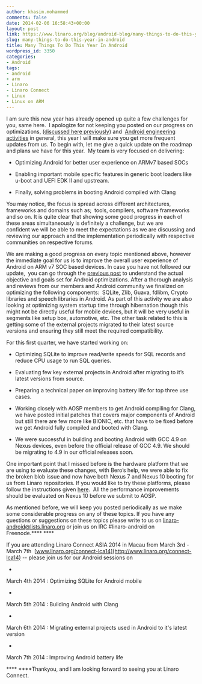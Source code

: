 ```yaml
---
author: khasim.mohammed
comments: false
date: 2014-02-06 16:58:43+00:00
layout: post
link: https://www.linaro.org/blog/android-blog/many-things-to-do-this-year-in-android/
slug: many-things-to-do-this-year-in-android
title: Many Things To Do This Year In Android
wordpress_id: 3350
categories:
- Android
tags:
- android
- arm
- Linaro
- Linaro Connect
- Linux
- Linux on ARM
---
```


I am sure this new year has already opened up quite a few challenges for you, same here.  I apologize for not keeping you posted on our progress on optimizations, ([discussed here previously](http://www.linaro.org/linaro-blog/2013/09/30/android-can-be-optimized/)) and  [Android engineering activities](http://www.linaro.org/engineering/engineering-groups/android-build) in general, this year I will make sure you get more frequent updates from us. To begin with, let me give a quick update on the roadmap and plans we have for this year.  My team is very focused on delivering:



	
  * Optimizing Android for better user experience on ARMv7 based SOCs

	
  * Enabling important mobile specific features in generic boot loaders like u-boot and UEFI EDK II and upstream.

	
  * Finally, solving problems in booting Android compiled with Clang


You may notice, the focus is spread across different architectures, frameworks and domains such as;  tools, compilers, software frameworks and so on. It is quite clear that showing some good progress in each of these areas simultaneously is definitely a challenge, but we are confident we will be able to meet the expectations as we are discussing and reviewing our approach and the implementation periodically with respective communities on respective forums.

We are making a good progress on every topic mentioned above, however the immediate goal for us is to improve the overall user experience of Android on ARM v7 SOC based devices. In case you have not followed our update,  you can go through the [previous post](http://www.linaro.org/linaro-blog/2013/09/30/android-can-be-optimized/) to understand the actual objective and goals set for Android optimizations. After a thorough analysis and reviews from our members and Android community we finalized on optimizing the following components:  SQLite, Zlib, Guava, fdlibm, Crypto libraries and speech libraries in Android. As part of this activity we are also looking at optimizing system startup time through hibernation though this might not be directly useful for mobile devices, but it will be very useful in segments like setup box, automotive, etc. The other task related to this is getting some of the external projects migrated to their latest source versions and ensuring they still meet the required compatibility.

For this first quarter, we have started working on:



	
  * Optimizing SQLite to improve read/write speeds for SQL records and reduce CPU usage to run SQL queries.

	
  * Evaluating few key external projects in Android after migrating to it’s latest versions from source.

	
  * Preparing a technical paper on improving battery life for top three use cases.

	
  * Working closely with AOSP members to get Android compiling for Clang, we have posted initial patches that covers major components of Android but still there are few more like BIONIC, etc. that have to be fixed before we get Android fully compiled and booted with Clang.

	
  * We were successful in building and booting Android with GCC 4.9 on Nexus devices, even before the official release of GCC 4.9. We should be migrating to 4.9 in our official releases soon.




One important point that I missed before is the hardware platform that we are using to evaluate these changes, with Bero’s help, we were able to fix the broken blob issue and now have both Nexus 7 and Nexus 10 booting for us from Linaro repositories. If you would like to try these platforms, please follow the instructions given [here](http://android.git.linaro.org/gitweb?p=device/common.git;a=blob_plain;f=howto/nexus10-linaro/HOWTO_install.txt;hb=refs/heads/linaro-kk).  All the performance improvements should be evaluated on Nexus 10 before we submit to AOSP.




As mentioned before, we will keep you posted periodically as we make some considerable progress on any of these topics. If you have any questions or suggestions on these topics please write to us on [linaro-android@lists.linaro.org](mailto:linaro-android@lists.linaro.org) or join us on IRC #linaro-android on Freenode.**** ****




If you are attending Linaro Connect ASIA 2014 in Macau from March 3rd - March 7th  [www.linaro.org/connect-lca14](http://www.linaro.org/connect-lca14) -- please join us for our Android sessions on






	
  * 


March 4th 2014 : Optimizing SQLite for Android mobile


	
  * 


March 5th 2014 : Building Android with Clang


	
  * 


March 6th 2014 : Migrating external projects used in Android to it's latest version


	
  * 


March 7th 2014 : Improving Android battery life



**** ****Thankyou, and I am looking forward to seeing you at Linaro Connect.
